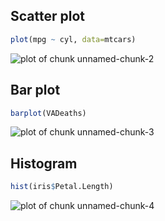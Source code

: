 

## Scatter plot 


```r
plot(mpg ~ cyl, data=mtcars)
```

![plot of chunk unnamed-chunk-2](http://i.imgur.com/mSbJ1PF.png) 

## Bar plot


```r
barplot(VADeaths)
```

![plot of chunk unnamed-chunk-3](http://i.imgur.com/cCZ5YH9.png) 

## Histogram


```r
hist(iris$Petal.Length)
```

![plot of chunk unnamed-chunk-4](http://i.imgur.com/fKdOi34.png) 
